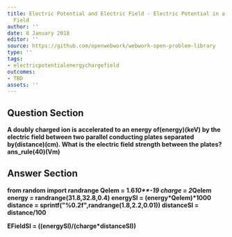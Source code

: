 ```yaml
---
title: Electric Potential and Electric Field - Electric Potential in a Uniform Electric
  Field
author: ''
date: 8 January 2018
editor: ''
source: https://github.com/openwebwork/webwork-open-problem-library
type: ''
tags:
- electricpotentialenergychargefield
outcomes:
- TBD
assets: ''
---
```


## Question Section 

<b>
A doubly charged ion is accelerated to an energy of(energy)(keV) by the electric field between two parallel conducting plates separated by(distance)(cm). What is the electric field strength between the plates?
ans_rule(40)(Vm)


## Answer Section

from random import randrange
Qelem = 1.6*10**-19
charge = 2*Qelem
energy = randrange(31.8,32.8,0.4)
energySI = (energy*Qelem)*1000
distance = sprintf("%0.2f",randrange(1.8,2.2,0.01))
distanceSI = distance/100

EFieldSI = ((energySI)/(charge*distanceSI))